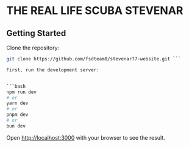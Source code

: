 # THE REAL LIFE SCUBA STEVENAR

## Getting Started

Clone the repository:

```bash
git clone https://github.com/fsdteam8/stevenar77-website.git ```

First, run the development server:


```bash
npm run dev
# or
yarn dev
# or
pnpm dev
# or
bun dev
```

Open [http://localhost:3000](http://localhost:3000) with your browser to see the result.
